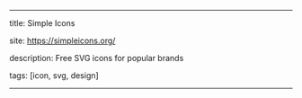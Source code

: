 
---

title: Simple Icons

site: https://simpleicons.org/

description: Free SVG icons for popular brands

tags: [icon, svg, design]

---